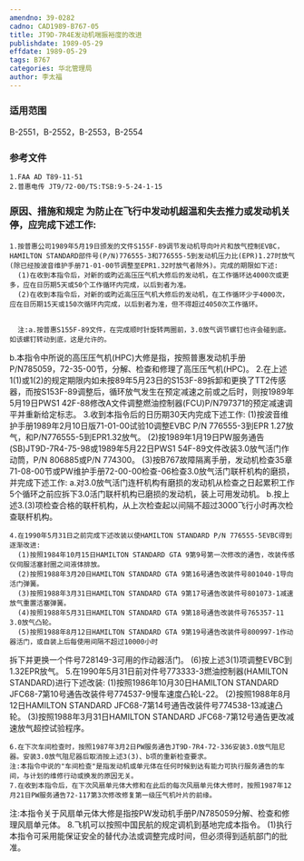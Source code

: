```yaml
---
amendno: 39-0282
cadno: CAD1989-B767-05
title: JT9D-7R4E发动机喘振裕度的改进
publishdate: 1989-05-29
effdate: 1989-05-29
tags: B767
categories: 华北管理局
author: 李太福
---
```


### 适用范围 
B-2551，B-2552，B-2553，B-2554

### 参考文件
    1.FAA AD T89-11-51 
    2.普惠电传 JT9/72-00/TS:TSB:9-5-24-1-15   

### 原因、措施和规定     为防止在飞行中发动机超温和失去推力或发动机关停，应完成下述工作: 
    1.按普惠公司1989年5月19日颁发的文件S155F-89调节发动机导向叶片和放气控制EVBC，HAMILTON STANDARD部件号(P/N)776555-3和776555-5到发动机压力比(EPR)1.27时放气(除已经按波音维护手册71-01-00节调整至EPR1.32时放气者除外)。完成的期限如下述: 
      (1)在收到本指令后，对新的或昀近高压压气机大修后的发动机，在工作循环达4000次或更多，应在日历期5天或50个工作循环内完成，以后到者为准。 
      (2)在收到本指令后，对新的或昀近高压压气机大修后的发动机，在工作循环少于4000次，应在日历期15天或150次循环内完成，以后到者为准，但不得超过4050次工作循环。 

  
      注:a.按普惠S155F-89文件，在完成顺时针旋转两圈前，3.0放气调节螺钉也许会碰到底。如该螺钉转动到底，这是允许的。 
b.本指令中所说的高压压气机(HPC)大修是指，按照普惠发动机手册P/N785059，72-35-00节，分解、检查和修理了高压压气机(HPC)。 
    2.在上述1(1)或1(2)的规定期限内如未按89年5月23日的S153F-89拆卸和更换了TT2传感器，而按S153F-89调整后，循环放气发生在预定减速之前或之后时，则按1989年5月19日PWS1 42F-88修改A文件调整燃油控制器(FCU)P/N797371的预定减速调平并重新给定标志。 
    3.收到本指令后的日历期30天内完成下述工作: 
(1)按波音维护手册1989年2月10日版71-01-00试验10调整EVBC P/N 776555-3到EPR 1.27放气，和P/N776555-5到EPR1.32放气。 
      (2)按1989年1月19日PW服务通告(SB)JT9D-7R4-75-98或1989年5月22日PWS1 54F-89文件改装3.0放气活门作动筒，P/N 806885或P/N 774300。
      (3)按B767故障隔离手册，发动机检查35章71-08-00节或PW维护手册72-00-00检查-06检查3.0放气活门联杆机构的磨损，并完成下述工作: 
a.对3.0放气活门连杆机构有磨损的发动机从检查之日起累积工作5个循环之前应拆下3.0活门联杆机构已磨损的发动机，装上可用发动机。 
        b.按上述3.(3)项检查合格的联杆机构，从上次检查起以间隔不超过3000飞行小时再次检查联杆机构。 

    4.在1990年5月31日之前完成下述改装以使HAMILTON STANDARD P/N 776555-5EVBC得到逐渐改进: 
      (1)按照1984年10月15日HAMILTON STANDARD GTA 9第9号第一次修改的通告，改装传感仪伺服活塞封圈之间液体排放。 
      (2)按照1988年3月20日HAMILTON STANDARD GTA 9第16号通告改装件号801040-1导向活门弹簧。 
      (3)按照1988年3月31日HAMILTON STANDARD GTA 9第17号通告改装件号801073-1减速放气重置活塞弹簧。 
      (4)按照1988年5月31日HAMILTON STANDARD GTA 9第18号通告改装件号765357-11 3.0放气凸轮。 
      (5)按照1988年8月12日HAMILTON STANDARD GTA 9第19号通告改装件号800997-1作动器活门，或自装上后每使用间隔不超过10000小时

  
拆下并更换一个件号728149-3可用的作动器活门。 
      (6)按上述3(1)项调整EVBC到1.32EPR放气。 
    5.在1990年5月31日前对件号773333-3燃油控制器(HAMILTON STANDARD)进行下述改装: 
      (1)按照1986年10月30日HAMILTON STANDARD JFC68-7第10号通告改装件号774537-9慢车速度凸轮L-22。 
      (2)按照1988年8月12日HAMILTON STANDARD JFC68-7第14号通告改装件号774538-13减速凸轮。 
      (3)按照1988年3月31日HAMILTON STANDARD JFC68-7第12号通告更改减速放气超控试验程序。 

    6.在下次车间检查时，按照1987年3月2日PW服务通告JT9D-7R4-72-336安装3.0放气阻尼器。安装3.0放气阻尼器后取消按上述3(3)、b项的重新检查要求。 
    注:本指令中说的"车间检查"是指发动机或单元体在任何时候到达有能力可执行服务通告的车间，与计划的维修行动或换发的原因无关。 
    7.在收到本指令后，在下次风扇单元体大修和在此后的每次风扇单元体大修时，按照1987年12月21日PW服务通告72-117第3次修改修复第一级压气机叶片的前缘。 

注:本指令关于风扇单元体大修是指按PW发动机手册P/N785059分解、检查和修理风扇单元体。 
    8.飞机可以按照中国民航的规定调机到基地完成本指令。 
      (1)执行本指令可采用能保证安全的替代办法或调整完成时间，但必须得到适航部门的批准。

